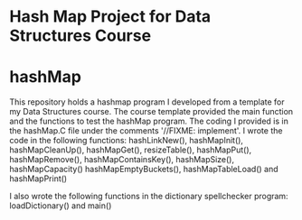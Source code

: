 # Hash Map Project for Data Structures Course
# hashMap

This repository holds a hashmap program I developed from a template for my Data Structures course.
The course template provided the main function and the functions to test the hashMap program.
The coding I provided is in the hashMap.C file under the comments '//FIXME: implement'.
I wrote the code in the following functions: hashLinkNew(), hashMapInit(), hashMapCleanUp(), hashMapGet(), 
    resizeTable(), hashMapPut(), hashMapRemove(), hashMapContainsKey(), hashMapSize(), hashMapCapacity()
    hashMapEmptyBuckets(), hashMapTableLoad() and hashMapPrint()
    
I also wrote the following functions in the dictionary spellchecker program: loadDictionary() and main()
